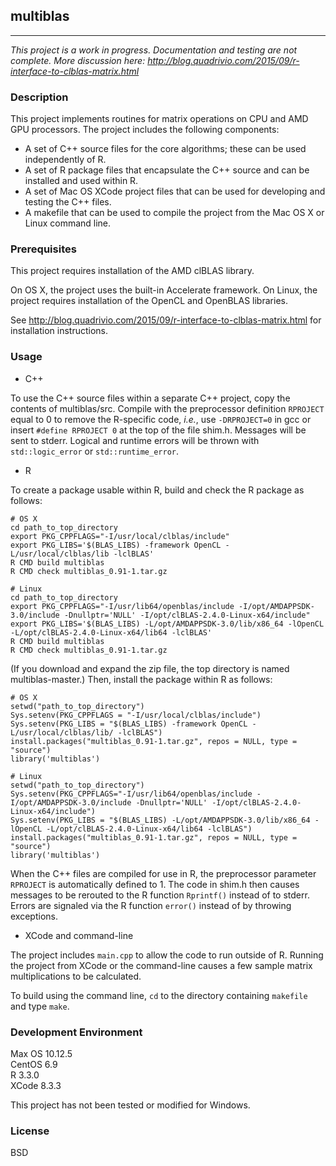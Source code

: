 ## multiblas

---

_This project is a work in progress. Documentation and testing are not complete. More discussion here: http://blog.quadrivio.com/2015/09/r-interface-to-clblas-matrix.html_

### Description

This project implements routines for matrix operations on CPU and AMD GPU processors. The project
includes the following components:

* A set of C++ source files for the core algorithms; these can be used independently of R. 
* A set of R package files that encapsulate the C++ source and can be installed and used
within R.
* A set of Mac OS XCode project files that can be used for developing and testing the
C++ files.
* A makefile that can be used to compile the project from the Mac OS X or Linux command line.

### Prerequisites

This project requires installation of the AMD clBLAS library.

On OS X, the project uses the built-in Accelerate framework.
On Linux, the project requires installation of the OpenCL and OpenBLAS libraries.

See http://blog.quadrivio.com/2015/09/r-interface-to-clblas-matrix.html for installation instructions.

### Usage

* C++

To use the C++ source files within a separate C++ project, copy the contents of
multiblas/src. Compile with the preprocessor definition `RPROJECT` equal to 0 to remove the
R-specific code, _i.e._, use `-DRPROJECT=0` in gcc or insert `#define RPROJECT 0` at the
top of the file shim.h. Messages will be sent to stderr. Logical and runtime
errors will be thrown with `std::logic_error` or `std::runtime_error`.

* R

To create a package usable within R, build and check the R package as follows:

```
# OS X
cd path_to_top_directory
export PKG_CPPFLAGS="-I/usr/local/clblas/include"
export PKG_LIBS='$(BLAS_LIBS) -framework OpenCL -L/usr/local/clblas/lib -lclBLAS'
R CMD build multiblas
R CMD check multiblas_0.91-1.tar.gz

# Linux
cd path_to_top_directory
export PKG_CPPFLAGS="-I/usr/lib64/openblas/include -I/opt/AMDAPPSDK-3.0/include -Dnullptr='NULL' -I/opt/clBLAS-2.4.0-Linux-x64/include"
export PKG_LIBS='$(BLAS_LIBS) -L/opt/AMDAPPSDK-3.0/lib/x86_64 -lOpenCL -L/opt/clBLAS-2.4.0-Linux-x64/lib64 -lclBLAS'
R CMD build multiblas
R CMD check multiblas_0.91-1.tar.gz
```

(If you download and expand the zip file, the top directory is named multiblas-master.) Then, install the package within R as follows:

```
# OS X
setwd("path_to_top_directory")
Sys.setenv(PKG_CPPFLAGS = "-I/usr/local/clblas/include")
Sys.setenv(PKG_LIBS = "$(BLAS_LIBS) -framework OpenCL -L/usr/local/clblas/lib/ -lclBLAS")
install.packages("multiblas_0.91-1.tar.gz", repos = NULL, type = "source")
library('multiblas')

# Linux
setwd("path_to_top_directory")
Sys.setenv(PKG_CPPFLAGS="-I/usr/lib64/openblas/include -I/opt/AMDAPPSDK-3.0/include -Dnullptr='NULL' -I/opt/clBLAS-2.4.0-Linux-x64/include")
Sys.setenv(PKG_LIBS = "$(BLAS_LIBS) -L/opt/AMDAPPSDK-3.0/lib/x86_64 -lOpenCL -L/opt/clBLAS-2.4.0-Linux-x64/lib64 -lclBLAS")
install.packages("multiblas_0.91-1.tar.gz", repos = NULL, type = "source")
library('multiblas')
```

When the C++ files are compiled for use in R, the preprocessor parameter `RPROJECT` is
automatically defined to 1. The code in shim.h then causes messages to be rerouted to
the R function `Rprintf()` instead of to stderr. Errors are signaled via the R
function `error()` instead of by throwing exceptions.

* XCode and command-line

The project includes `main.cpp` to allow the code to run outside of R. Running the project from
XCode or the command-line causes a few sample matrix multiplications to be calculated.

To build using the command line, `cd` to the directory containing `makefile` and type `make`.

### Development Environment

Max OS 10.12.5  
CentOS 6.9  
R 3.3.0  
XCode 8.3.3   

This project has not been tested or modified for Windows.

### License

BSD
